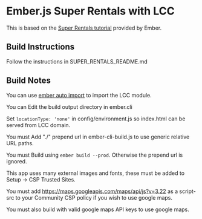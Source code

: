 # Ember.js Super Rentals with LCC

This is based on the [Super Rentals tutorial](https://guides.emberjs.com/release/tutorial/ember-cli/) provided by Ember.

## Build Instructions

Follow the instructions in SUPER_RENTALS_README.md

## Build Notes

You can use [ember auto import](https://github.com/ef4/ember-auto-import) to import the LCC module.

You can Edit the build output directory in ember.cli

Set `locationType: 'none'` in config/environment.js so index.html can be served from LCC domain.

You must Add "./" prepend url in ember-cli-build.js to use generic relative URL paths.

You must Build using `ember build --prod`. Otherwise the prepend url is ignored.

This app uses many external images and fonts, these must be added to Setup -> CSP Trusted Sites.

You must add https://maps.googleapis.com/maps/api/js?v=3.22 as a script-src to your Community CSP policy if you wish to use google maps.

You must also build with valid google maps API keys to use google maps.